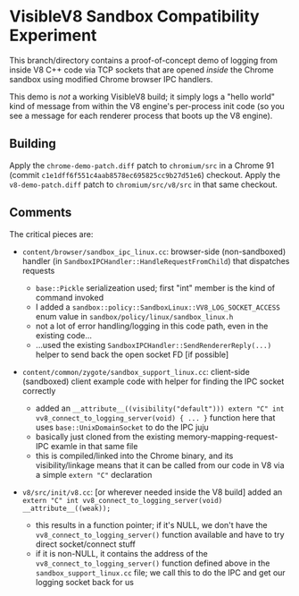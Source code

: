 # VisibleV8 Sandbox Compatibility Experiment

This branch/directory contains a proof-of-concept demo of logging from inside V8 C++ code via TCP sockets that are opened _inside_ the Chrome sandbox using modified Chrome browser IPC handlers.

This demo is _not_ a working VisibleV8 build; it simply logs a "hello world" kind of message from within the V8 engine's per-process init code (so you see a message for each renderer process that boots up the V8 engine).

## Building

Apply the `chrome-demo-patch.diff` patch to `chromium/src` in a Chrome 91 (commit `c1e1dff6f551c4aab8578ec695825cc9b27d51e6`) checkout.
Apply the `v8-demo-patch.diff` patch to `chromium/src/v8/src` in that same checkout.


## Comments

The critical pieces are:

* `content/browser/sandbox_ipc_linux.cc`: browser-side (non-sandboxed) handler (in `SandboxIPCHandler::HandleRequestFromChild`) that dispatches requests
    * `base::Pickle` serializeation used; first "int" member is the kind of command invoked
    * I added a `sandbox::policy::SandboxLinux::VV8_LOG_SOCKET_ACCESS` enum value in `sandbox/policy/linux/sandbox_linux.h`
    * not a lot of error handling/logging in this code path, even in the existing code...
    * ...used the existing `SandboxIPCHandler::SendRendererReply(...)` helper to send back the open socket FD [if possible]

* `content/common/zygote/sandbox_support_linux.cc`: client-side (sandboxed) client example code with helper for finding the IPC socket correctly
    * added an `__attribute__((visibility("default"))) extern "C" int vv8_connect_to_logging_server(void) { ... }` function here that uses `base::UnixDomainSocket` to do the IPC juju
    * basically just cloned from the existing memory-mapping-request-IPC examle in that same file
    * this is compiled/linked into the Chrome binary, and its visibility/linkage means that it can be called from our code in V8 via a simple `extern "C"` declaration

* `v8/src/init/v8.cc`: [or wherever needed inside the V8 build] added an `extern "C" int vv8_connect_to_logging_server(void) __attribute__((weak));`
    * this results in a function pointer; if it's NULL, we don't have the `vv8_connect_to_logging_server()` function available and have to try direct socket/connect stuff
    * if it is non-NULL, it contains the address of the `vv8_connect_to_logging_server()` function defined above in the `sandbox_support_linux.cc` file; we call this to do the IPC and get our logging socket back for us


